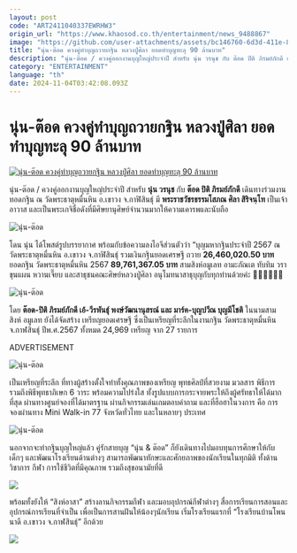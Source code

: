 ```yaml
---
layout: post
code: "ART2411040337EWRHW3"
origin_url: "https://www.khaosod.co.th/entertainment/news_9488867"
image: "https://github.com/user-attachments/assets/bc146760-6d3d-411e-88f2-27f5ac0210ef"
title: "นุ่น-ต๊อด ควงคู่ทำบุญถวายกฐิน หลวงปู่ศิลา ยอดทำบุญทะลุ 90 ล้านบาท"
description: "นุ่น-ต๊อด / ควงคู่ออกงานบุญใหญ่ประจำปี สำหรับ นุ่น วรนุช กับ ต๊อด ปิติ ภิรมย์ภักดี เดินทางร่วมงานทอดกฐิน ณ วัดพระธาตุหมื่นหิน อ.เขาวง จ.กาฬิสินธุ์"
category: "ENTERTAINMENT"
language: "th"
date: 2024-11-04T03:42:08.093Z
---
```


# นุ่น-ต๊อด ควงคู่ทำบุญถวายกฐิน หลวงปู่ศิลา ยอดทำบุญทะลุ 90 ล้านบาท

[![นุ่น-ต๊อด ควงคู่ทำบุญถวายกฐิน หลวงปู่ศิลา ยอดทำบุญทะลุ 90 ล้านบาท](https://www.khaosod.co.th/wpapp/uploads/2024/11/nune041167-5.jpg "นุ่น-ต๊อด ควงคู่ทำบุญถวายกฐิน หลวงปู่ศิลา ยอดทำบุญทะลุ 90 ล้านบาท")](https://www.khaosod.co.th/wpapp/uploads/2024/11/nune041167-5.jpg)

นุ่น-ต๊อด / ควงคู่ออกงานบุญใหญ่ประจำปี สำหรับ **นุ่น วรนุช** กับ **ต๊อด ปิติ ภิรมย์ภักดี** เดินทางร่วมงานทอดกฐิน ณ วัดพระธาตุหมื่นหิน อ.เขาวง จ.กาฬิสินธุ์ มี **พระราชวัชรธรรมโสภณ ศิลา สิริจนฺโท** เป็นเจ้าอาวาส และเป็นพระเกจิชื่อดังที่มีศิษยานุศิษย์จำนวนมากให้ความเคารพและนับถือ

![นุ่น-ต๊อด](https://www.khaosod.co.th/wpapp/uploads/2024/11/nune041167-1.jpg)

โดน นุ่น ได้โพสต์รูปบรรยากาศ พร้อมกับข้อความลงไอจีส่วนตัวว่า “บุญมหากฐินประจำปี 2567 ณ วัดพระธาตุหมื่นหิน อ.เขาวง จ.กาฬิสินธุ์ รวมเงินกฐินยอดเศรษฐี ถวาย **26,460,020.50 บาท** ยอดกฐิน วัดพระธาตุหมื่นหิน 2567 **89,761,367.05 บาท** สามสิงห์อมูเลท อามะภัณเต ทับทิม วรา ขุนแผน หวานเจี๊ยบ และสาธุชนคณะศิษย์หลวงปู่ศิลา อนุโมทนาสาธุบุญกับทุกท่านด้วยค่ะ 🙏🏻🙏🏻🙏🏻

![นุ่น-ต๊อด](https://www.khaosod.co.th/wpapp/uploads/2024/11/nune041167-10.jpg)



โดย **ต๊อด-ปิติ ภิรมย์ภักดี เอ้-วีรพันธุ์ พงษ์วัฒนานุสรณ์ และ มาร์ค-บุญปวีณ บุญมีโชติ** ในนามสามสิงห์ อมูเลท ยังได้จัดสร้าง เหรียญยอดเศรษฐี ซึ่งเป็นเหรียญที่ระลึกในงานกฐิน วัดพระธาตุหมื่นหิน จ.กาฬสินธุ์ ปีพ.ศ.2567 ทั้งหมด 24,969 เหรียญ จาก 27 รายการ

ADVERTISEMENT

![นุ่น-ต๊อด](https://www.khaosod.co.th/wpapp/uploads/2024/11/nune041167-7.jpg)

เป็นเหรียญที่ระลึก ที่ทางผู้สร้างตั้งใจทำทั้งคุณภาพของเหรียญ พุทธศิลป์ที่สวยงาม มวลสาร พิธีการ รวมถึงพิธีพุทธาภิเษก 6 วาระ พร้อมความโปร่งใส ทั้งรูปแบบการกระจายพระให้ถึงผู้ศรัทธาให้ได้มากที่สุด ผ่านทางศูนย์จองที่ได้มาตรฐาน ผ่านกิจกรรมเล่นเกมตอบคำถาม และที่ฮือฮาในวงการ คือ การจองผ่านทาง Mini Walk-in 77 จังหวัดทั่วไทย และในหลายๆ ประเทศ

![นุ่น-ต๊อด](https://www.khaosod.co.th/wpapp/uploads/2024/11/nune041167-11.jpg)

นอกจากจะทำกฐินบุญใหญ่แล้ว คู่รักสายบุญ “นุ่น & ต๊อด” ก็ยังเดินทางไปมอบทุนการศึกษาให้กับเด็กๆ และพัฒนาโรงเรียนด้านต่างๆ สามารถพัฒนาทักษะและศักยภาพของนักเรียนในทุกมิติ ทั้งด้านวิชาการ กีฬา การใช้ชีวิตที่มีคุณภาพ รวมถึงสุขอนามัยที่ดี

![](https://www.khaosod.co.th/wpapp/uploads/2024/11/nune041167-2.jpg)

พร้อมทั้งยังให้ “สิงห์อาสา” สร้างลานกิจกรรมกีฬา และมอบอุปกรณ์กีฬาต่างๆ สื่อการเรียนการสอนและอุปกรณ์การเรียนที่จำเป็น เพื่อเป็นการสานฝันให้น้องๆนักเรียน เริ่มโรงเรียนแรกที่ “โรงเรียนบ้านโพนนาดี อ.เขาวง จ.กาฬสินธุ์” อีกด้วย

![](https://www.khaosod.co.th/wpapp/uploads/2024/11/nune041167-3.jpg)